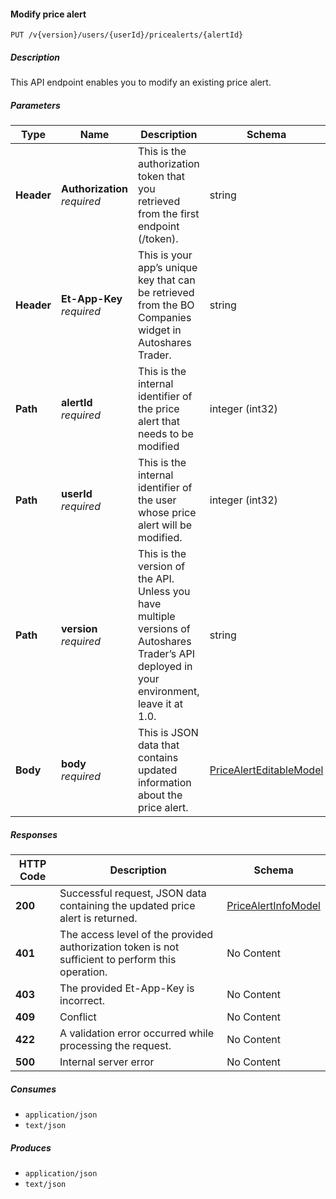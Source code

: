 
<a name="pricealerts_modifypricealerttrigger"></a>
#### Modify price alert
```
PUT /v{version}/users/{userId}/pricealerts/{alertId}
```


##### Description
This API endpoint enables you to modify an existing price alert.


##### Parameters

|Type|Name|Description|Schema|Default|
|---|---|---|---|---|
|**Header**|**Authorization**  <br>*required*|This is the authorization token that you retrieved from the first endpoint (/token).|string||
|**Header**|**Et-App-Key**  <br>*required*|This is your app’s unique key that can be retrieved from the BO Companies widget in Autoshares Trader.|string||
|**Path**|**alertId**  <br>*required*|This is the internal identifier of the price alert that needs to be modified|integer (int32)||
|**Path**|**userId**  <br>*required*|This is the internal identifier of the user whose price alert will be modified.|integer (int32)||
|**Path**|**version**  <br>*required*|This is the version of the API. Unless you have multiple versions of Autoshares Trader’s API deployed in your environment, leave it at 1.0.|string|`"1"`|
|**Body**|**body**  <br>*required*|This is JSON data that contains updated information about the price alert.|[PriceAlertEditableModel](#pricealerteditablemodel)||


##### Responses

|HTTP Code|Description|Schema|
|---|---|---|
|**200**|Successful request, JSON data containing the updated price alert is returned.|[PriceAlertInfoModel](#pricealertinfomodel)|
|**401**|The access level of the provided authorization token is not sufficient to perform this operation.|No Content|
|**403**|The provided Et-App-Key is incorrect.|No Content|
|**409**|Conflict|No Content|
|**422**|A validation error occurred while processing the request.|No Content|
|**500**|Internal server error|No Content|


##### Consumes

* `application/json`
* `text/json`


##### Produces

* `application/json`
* `text/json`



